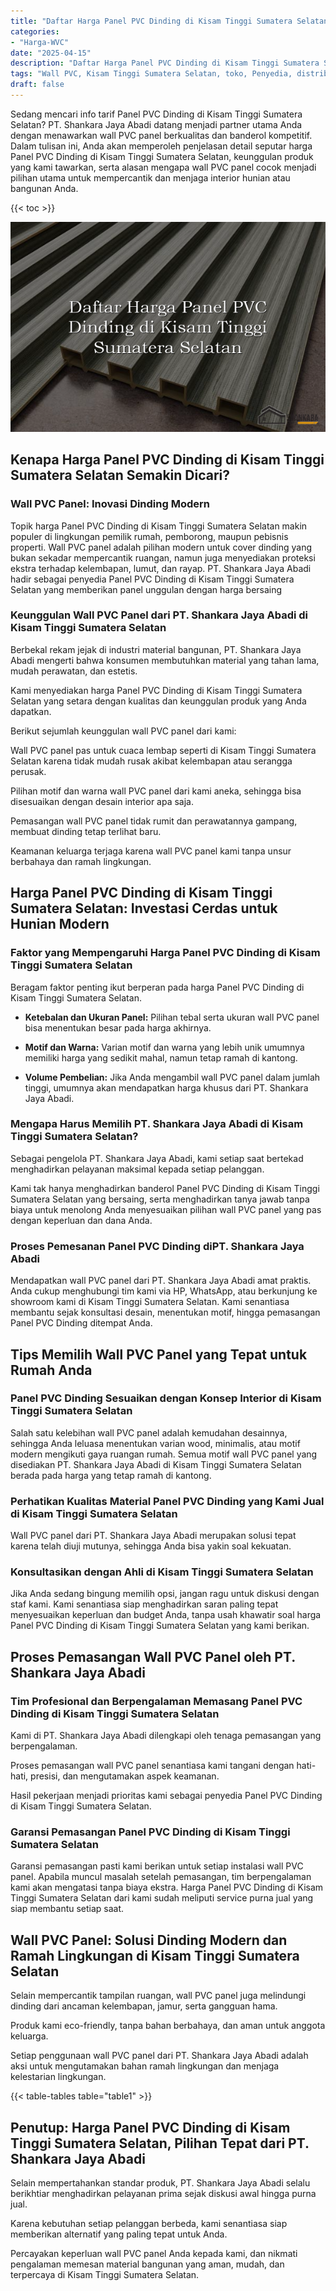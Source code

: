 ```yaml
---
title: "Daftar Harga Panel PVC Dinding di Kisam Tinggi Sumatera Selatan"
categories: 
- "Harga-WVC"
date: "2025-04-15"
description: "Daftar Harga Panel PVC Dinding di Kisam Tinggi Sumatera Selatan untuk tempat tinggal, kantor, dan ritel. Produk unggulan, variasi motif, pilihan warna modern, dengan layanan instalasi oleh tenaga ahli berpengalaman serta garansi resmi!|Servis distribusi Panel PVC Dinding di Kisam Tinggi Sumatera Selatan bagi keperluan tempat tinggal, perkantoran, atau gerai, beserta panel unggulan dan pemasangan oleh teknisi berpengalaman serta jaminan resmi.|Alternatif Panel PVC Dinding di Kisam Tinggi Sumatera Selatan yang terbukti bagi tempat tinggal, kantor, serta gerai, bersama panel unggulan dan instalasi oleh tenaga ahli berpengalaman dan kepastian resmi.|Penjualan Panel PVC Dinding di Kisam Tinggi Sumatera Selatan bagi rumah, office, serta gerai, beserta material terbaik dan pemasangan dikerjakan oleh teknisi berpengalaman, lengkap beserta kepastian resmi.}"
tags: "Wall PVC, Kisam Tinggi Sumatera Selatan, toko, Penyedia, distributor"
draft: false
---
```


Sedang mencari info tarif Panel PVC Dinding di Kisam Tinggi Sumatera Selatan? PT. Shankara Jaya Abadi datang menjadi partner utama Anda dengan menawarkan wall PVC panel berkualitas dan banderol kompetitif. Dalam tulisan ini, Anda akan memperoleh penjelasan detail seputar harga Panel PVC Dinding di Kisam Tinggi Sumatera Selatan, keunggulan produk yang kami tawarkan, serta alasan mengapa wall PVC panel cocok menjadi pilihan utama untuk mempercantik dan menjaga interior hunian atau bangunan Anda.

{{< toc >}}

![Daftar Harga Panel PVC Dinding di Kisam Tinggi Sumatera Selatan](/images/Harga-WVC/Daftar-Harga-Panel-PVC-Dinding-di-Kisam-Tinggi-Sumatera-Selatan.png)


## Kenapa Harga Panel PVC Dinding di Kisam Tinggi Sumatera Selatan Semakin Dicari?

### Wall PVC Panel: Inovasi Dinding Modern

Topik harga Panel PVC Dinding di Kisam Tinggi Sumatera Selatan makin populer di lingkungan pemilik rumah, pemborong, maupun pebisnis properti. Wall PVC panel adalah pilihan modern untuk cover dinding yang bukan sekadar mempercantik ruangan, namun juga menyediakan proteksi ekstra terhadap kelembapan, lumut, dan rayap. PT. Shankara Jaya Abadi hadir sebagai penyedia Panel PVC Dinding di Kisam Tinggi Sumatera Selatan yang memberikan panel unggulan dengan harga bersaing

### Keunggulan Wall PVC Panel dari PT. Shankara Jaya Abadi di Kisam Tinggi Sumatera Selatan

Berbekal rekam jejak di industri material bangunan, PT. Shankara Jaya Abadi mengerti bahwa konsumen membutuhkan material yang tahan lama, mudah perawatan, dan estetis.

Kami menyediakan harga Panel PVC Dinding di Kisam Tinggi Sumatera Selatan yang setara dengan kualitas dan keunggulan produk yang Anda dapatkan.

Berikut sejumlah keunggulan wall PVC panel dari kami:

Wall PVC panel pas untuk cuaca lembap seperti di Kisam Tinggi Sumatera Selatan karena tidak mudah rusak akibat kelembapan atau serangga perusak.

Pilihan motif dan warna wall PVC panel dari kami aneka, sehingga bisa disesuaikan dengan desain interior apa saja.

Pemasangan wall PVC panel tidak rumit dan perawatannya gampang, membuat dinding tetap terlihat baru.

Keamanan keluarga terjaga karena wall PVC panel kami tanpa unsur berbahaya dan ramah lingkungan.

## Harga Panel PVC Dinding di Kisam Tinggi Sumatera Selatan: Investasi Cerdas untuk Hunian Modern

### Faktor yang Mempengaruhi Harga Panel PVC Dinding di Kisam Tinggi Sumatera Selatan

Beragam faktor penting ikut berperan pada harga Panel PVC Dinding di Kisam Tinggi Sumatera Selatan.

- **Ketebalan dan Ukuran Panel:** Pilihan tebal serta ukuran wall PVC panel bisa menentukan besar pada harga akhirnya.

- **Motif dan Warna:** Varian motif dan warna yang lebih unik umumnya memiliki harga yang sedikit mahal, namun tetap ramah di kantong.

- **Volume Pembelian:** Jika Anda mengambil wall PVC panel dalam jumlah tinggi, umumnya akan mendapatkan harga khusus dari PT. Shankara Jaya Abadi.

### Mengapa Harus Memilih PT. Shankara Jaya Abadi di Kisam Tinggi Sumatera Selatan?

Sebagai pengelola PT. Shankara Jaya Abadi, kami setiap saat bertekad menghadirkan pelayanan maksimal kepada setiap pelanggan.

Kami tak hanya menghadirkan banderol Panel PVC Dinding di Kisam Tinggi Sumatera Selatan yang bersaing, serta menghadirkan tanya jawab tanpa biaya untuk menolong Anda menyesuaikan pilihan wall PVC panel yang pas dengan keperluan dan dana Anda.

### Proses Pemesanan Panel PVC Dinding diPT. Shankara Jaya Abadi

Mendapatkan wall PVC panel dari PT. Shankara Jaya Abadi amat praktis. Anda cukup menghubungi tim kami via HP, WhatsApp, atau berkunjung ke showroom kami di Kisam Tinggi Sumatera Selatan. Kami senantiasa membantu sejak konsultasi desain, menentukan motif, hingga pemasangan Panel PVC Dinding ditempat Anda.

## Tips Memilih Wall PVC Panel yang Tepat untuk Rumah Anda

### Panel PVC Dinding Sesuaikan dengan Konsep Interior di Kisam Tinggi Sumatera Selatan

Salah satu kelebihan wall PVC panel adalah kemudahan desainnya, sehingga Anda leluasa menentukan varian wood, minimalis, atau motif modern mengikuti gaya ruangan rumah. Semua motif wall PVC panel yang disediakan PT. Shankara Jaya Abadi di Kisam Tinggi Sumatera Selatan berada pada harga yang tetap ramah di kantong.

### Perhatikan Kualitas Material Panel PVC Dinding yang Kami Jual di Kisam Tinggi Sumatera Selatan

Wall PVC panel dari PT. Shankara Jaya Abadi merupakan solusi tepat karena telah diuji mutunya, sehingga Anda bisa yakin soal kekuatan.

### Konsultasikan dengan Ahli di Kisam Tinggi Sumatera Selatan

Jika Anda sedang bingung memilih opsi, jangan ragu untuk diskusi dengan staf kami. Kami senantiasa siap menghadirkan saran paling tepat menyesuaikan keperluan dan budget Anda, tanpa usah khawatir soal harga Panel PVC Dinding di Kisam Tinggi Sumatera Selatan yang kami berikan.

## Proses Pemasangan Wall PVC Panel oleh PT. Shankara Jaya Abadi

### Tim Profesional dan Berpengalaman Memasang Panel PVC Dinding di Kisam Tinggi Sumatera Selatan

Kami di PT. Shankara Jaya Abadi dilengkapi oleh tenaga pemasangan yang berpengalaman.

Proses pemasangan wall PVC panel senantiasa kami tangani dengan hati-hati, presisi, dan mengutamakan aspek keamanan.

Hasil pekerjaan menjadi prioritas kami sebagai penyedia Panel PVC Dinding di Kisam Tinggi Sumatera Selatan.

### Garansi Pemasangan Panel PVC Dinding di Kisam Tinggi Sumatera Selatan

Garansi pemasangan pasti kami berikan untuk setiap instalasi wall PVC panel. Apabila muncul masalah setelah pemasangan, tim berpengalaman kami akan mengatasi tanpa biaya ekstra. Harga Panel PVC Dinding di Kisam Tinggi Sumatera Selatan dari kami sudah meliputi service purna jual yang siap membantu setiap saat.

## Wall PVC Panel: Solusi Dinding Modern dan Ramah Lingkungan di Kisam Tinggi Sumatera Selatan

Selain mempercantik tampilan ruangan, wall PVC panel juga melindungi dinding dari ancaman kelembapan, jamur, serta gangguan hama.

Produk kami eco-friendly, tanpa bahan berbahaya, dan aman untuk anggota keluarga.

Setiap penggunaan wall PVC panel dari PT. Shankara Jaya Abadi adalah aksi untuk mengutamakan bahan ramah lingkungan dan menjaga kelestarian lingkungan.

{{< table-tables table="table1" >}}

## Penutup: Harga Panel PVC Dinding di Kisam Tinggi Sumatera Selatan, Pilihan Tepat dari PT. Shankara Jaya Abadi

Selain mempertahankan standar produk, PT. Shankara Jaya Abadi selalu berikhtiar menghadirkan pelayanan prima sejak diskusi awal hingga purna jual.

Karena kebutuhan setiap pelanggan berbeda, kami senantiasa siap memberikan alternatif yang paling tepat untuk Anda.

Percayakan keperluan wall PVC panel Anda kepada kami, dan nikmati pengalaman memesan material bangunan yang aman, mudah, dan terpercaya di Kisam Tinggi Sumatera Selatan.
